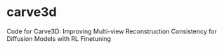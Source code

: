 # carve3d
Code for Carve3D: Improving Multi-view Reconstruction Consistency for Diffusion Models with RL Finetuning
